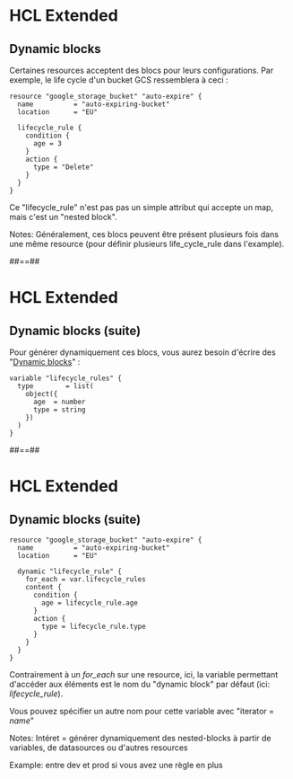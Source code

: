 <!-- .slide: class="with-code-bg-dark"-->

# HCL Extended

## Dynamic blocks

Certaines resources acceptent des blocs pour leurs configurations. Par exemple, le life cycle d'un bucket GCS ressemblera à ceci :

```hcl-terraform
resource "google_storage_bucket" "auto-expire" {
  name          = "auto-expiring-bucket"
  location      = "EU"

  lifecycle_rule {
    condition {
      age = 3
    }
    action {
      type = "Delete"
    }
  }
}
```

Ce "lifecycle_rule" n'est pas pas un simple attribut qui accepte un map, mais c'est un "nested block".

Notes:
Généralement, ces blocs peuvent être présent plusieurs fois dans une même resource (pour définir plusieurs life_cycle_rule dans l'example).

##==##
<!-- .slide: class="with-code-bg-dark"-->

# HCL Extended

## Dynamic blocks (suite)

Pour générer dynamiquement ces blocs, vous aurez besoin d'écrire des "[Dynamic blocks](https://www.terraform.io/language/expressions/dynamic-blocks)" :

```hcl-terraform
variable "lifecycle_rules" {
  type        = list(
    object({
      age  = number
      type = string
    })
  )
}
```

##==##
<!-- .slide: class="with-code-bg-dark"-->

# HCL Extended

## Dynamic blocks (suite)

```hcl-terraform
resource "google_storage_bucket" "auto-expire" {
  name          = "auto-expiring-bucket"
  location      = "EU"

  dynamic "lifecycle_rule" {
    for_each = var.lifecycle_rules
    content {
      condition {
        age = lifecycle_rule.age
      }
      action {
        type = lifecycle_rule.type
      }
    }
  }
}
```

Contrairement à un *for_each* sur une resource, ici, la variable permettant d'accéder aux éléments est le nom du "dynamic block" par défaut (ici: *lifecycle_rule*).

Vous pouvez spécifier un autre nom pour cette variable avec "iterator = *name*"

Notes:
Intéret = générer dynamiquement des nested-blocks à partir de variables, de datasources ou d'autres resources

Example: entre dev et prod si vous avez une règle en plus
